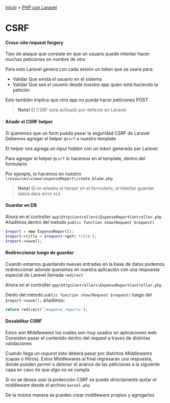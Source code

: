 [Inicio](../../) > [PHP con Laravel](./)

# CSRF

#### Cross-site request forgery
Tipo de ataque que consiste en que un usuario puede intentar hacer muchas peticiones en nombre de otro

Para esto Laravel genera con cada sesión un _token_ que se usará para:
- Validar Que exista el usuario en el sistema
- Validar Que sea _el usuario_ desde _nuestra app_ quien está haciendo la petición

Esto también implica que _otra app_ no pueda hacer peticiones POST

> **Nota!** El CSRF esta activado por defecto en Laravel

#### Añadir el CSRF helper
Si queremos que un form pueda pasar la seguridad CSRF de Laravel
Debemos agregar el helper
`@csrf`
a nuestro template

El helper nos agrega un _input hidden_ con un _token_ generado por Laravel

Para agregar el helper
`@csrf`
lo hacemos en el template, dentro del formulario

Por ejemplo, lo hacemos en nuestro
`\resources\views\expenseReport\create.blade.php`

> **Nota!** Si no añades el herper en el formulario,
al intentar guardar datos dara error `419`

#### Guardar en DB
Ahora en el controller
`app\Http\Controllers\ExpenseReportController.php`
Añadimos dentro del metodo
`public function show(Request $request)`

```php
$report = new ExpenseReport();
$report->title = $request->get('title');
$report->save();
```

#### Redireccionar luego de guardar
Cuando estamos guardando nuevas entradas en la base de datos podemos
redireccionar adonde queramos en nuestra aplicación con una respuesta especial de Laravel llamada
`redirect`

Ahora en el controller
`app\Http\Controllers\ExpenseReportController.php`

Dento del metodo
`public function show(Request $request)`
luego del
`$report->save();`
añadimos:

```php
return redirect('/expense_reports');
```

#### Desabilitar CSRF
Estos son _Middlewares_ los cuales son muy usados en aplicaciones web
Consisten pasar el contenido dentro del request a traves de distintas validaciones

Cuando llega un _request_ éste deberá pasar por distintos _Middlewares_ (capas o filtros).
Estos Middlewares al final regresarán una respuesta, donde pueden _permir_ o _detener_
el avance de las peticiones a la siguiente capa en caso de que _algo_ no se cumpla

Si no se desea usar la protección CSRF
se puede directamente quitar el middleware desde el archivo `kernel.php`

De la misma manera se pueden crear middleware propios y agregarlos
